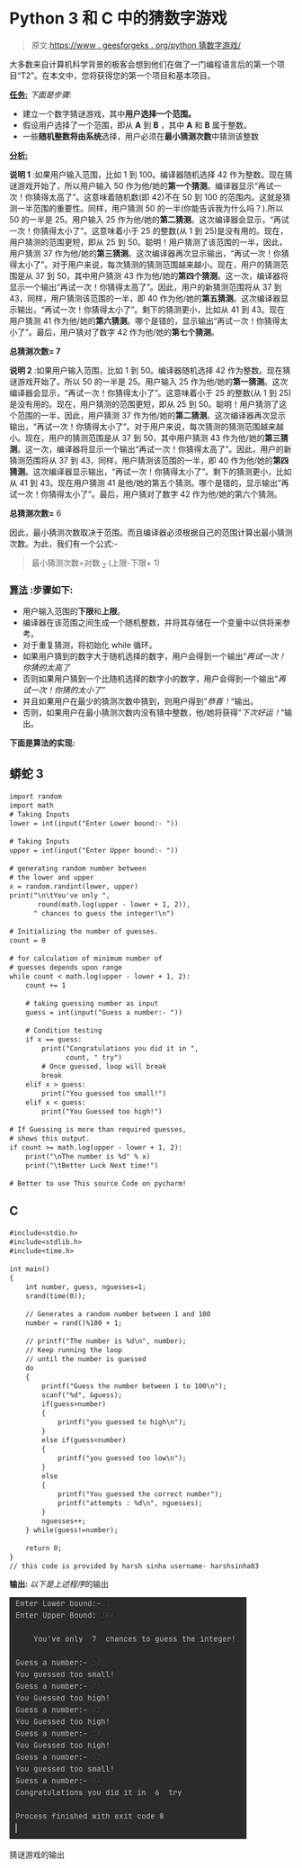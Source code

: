 # Python 3 和 C 中的猜数字游戏

> 原文:[https://www . geesforgeks . org/python 猜数字游戏/](https://www.geeksforgeeks.org/number-guessing-game-in-python/)

大多数来自计算机科学背景的极客会想到他们在做了一门编程语言后的第一个项目“T2”。在本文中，您将获得您的第一个项目和基本项目。

**<u>任务:</u>** *下面是步骤:*

*   建立一个数字猜谜游戏，其中**用户选择一个范围。**
*   假设用户选择了一个范围，即从 **A** 到 **B** ，其中 **A** 和 **B** 属于整数。
*   一些**随机整数将由系统**选择，用户必须在**最小猜测次数**中猜测该整数

**<u>分析:</u>**

**说明 1** :如果用户输入范围，比如 1 到 100。编译器随机选择 42 作为整数。现在猜谜游戏开始了，所以用户输入 50 作为他/她的**第一个猜测**。编译器显示“再试一次！你猜得太高了”。这意味着随机数(即 42)不在 50 到 100 的范围内。这就是猜测一半范围的重要性。同样，用户猜测 50 的一半(你能告诉我为什么吗？).所以 50 的一半是 25。用户输入 25 作为他/她的**第二猜测**。这次编译器会显示，“再试一次！你猜得太小了”。这意味着小于 25 的整数(从 1 到 25)是没有用的。现在，用户猜测的范围更短，即从 25 到 50。聪明！用户猜测了该范围的一半，因此，用户猜测 37 作为他/她的**第三猜测**。这次编译器再次显示输出，“再试一次！你猜得太小了”。对于用户来说，每次猜测的猜测范围越来越小。现在，用户的猜测范围是从 37 到 50，其中用户猜测 43 作为他/她的**第四个猜测**。这一次，编译器将显示一个输出“再试一次！你猜得太高了”。因此，用户的新猜测范围将从 37 到 43，同样，用户猜测该范围的一半，即 40 作为他/她的**第五猜测**。这次编译器显示输出，“再试一次！你猜得太小了”。剩下的猜测更小，比如从 41 到 43。现在用户猜测 41 作为他/她的**第六猜测**。哪个是错的，显示输出“再试一次！你猜得太小了”。最后，用户猜对了数字 42 作为他/她的**第七个猜测**。

**总猜测次数= 7**

**说明 2** :如果用户输入范围，比如 1 到 50。编译器随机选择 42 作为整数。现在猜谜游戏开始了。所以 50 的一半是 25。用户输入 25 作为他/她的**第一猜测**。这次编译器会显示，“再试一次！你猜得太小了”。这意味着小于 25 的整数(从 1 到 25)是没有用的。现在，用户猜测的范围更短，即从 25 到 50。聪明！用户猜测了这个范围的一半，因此，用户猜测 37 作为他/她的**第二猜测**。这次编译器再次显示输出，“再试一次！你猜得太小了”。对于用户来说，每次猜测的猜测范围越来越小。现在，用户的猜测范围是从 37 到 50，其中用户猜测 43 作为他/她的**第三猜测**。这一次，编译器将显示一个输出“再试一次！你猜得太高了”。因此，用户的新猜测范围将从 37 到 43，同样，用户猜测该范围的一半，即 40 作为他/她的**第四猜测**。这次编译器显示输出，“再试一次！你猜得太小了”。剩下的猜测更小，比如从 41 到 43。现在用户猜测 41 是他/她的第五个猜测。哪个是错的，显示输出“再试一次！你猜得太小了”。最后，用户猜对了数字 42 作为他/她的第六个猜测。

**总猜测次数=** 6

因此，最小猜测次数取决于范围。而且编译器必须根据自己的范围计算出最小猜测次数。为此，我们有一个公式:-

> 最小猜测次数=对数 <sub>2</sub> (上限-下限+ 1)

### **<u>算法</u>** :步骤如下:

*   用户输入范围的**下限**和**上限**。
*   编译器在该范围之间生成一个随机整数，并将其存储在一个变量中以供将来参考。
*   对于重复猜测，将初始化 while 循环。
*   如果用户猜到的数字大于随机选择的数字，用户会得到一个输出“*再试一次！你猜的太高了*
*   否则如果用户猜到一个比随机选择的数字小的数字，用户会得到一个输出“*再试一次！你猜的太小了”*
*   并且如果用户在最少的猜测次数中猜到，则用户得到“*恭喜！*“输出。
*   否则，如果用户在最小猜测次数内没有猜中整数，他/她将获得“*下次好运！*“输出。

**下面是算法的实现:**

## 蟒蛇 3

```
import random
import math
# Taking Inputs
lower = int(input("Enter Lower bound:- "))

# Taking Inputs
upper = int(input("Enter Upper bound:- "))

# generating random number between
# the lower and upper
x = random.randint(lower, upper)
print("\n\tYou've only ",
       round(math.log(upper - lower + 1, 2)),
      " chances to guess the integer!\n")

# Initializing the number of guesses.
count = 0

# for calculation of minimum number of
# guesses depends upon range
while count < math.log(upper - lower + 1, 2):
    count += 1

    # taking guessing number as input
    guess = int(input("Guess a number:- "))

    # Condition testing
    if x == guess:
        print("Congratulations you did it in ",
              count, " try")
        # Once guessed, loop will break
        break
    elif x > guess:
        print("You guessed too small!")
    elif x < guess:
        print("You Guessed too high!")

# If Guessing is more than required guesses,
# shows this output.
if count >= math.log(upper - lower + 1, 2):
    print("\nThe number is %d" % x)
    print("\tBetter Luck Next time!")

# Better to use This source Code on pycharm!
```

## C

```
#include<stdio.h>
#include<stdlib.h>
#include<time.h>

int main()
{
    int number, guess, nguesses=1;
    srand(time(0));

    // Generates a random number between 1 and 100
    number = rand()%100 + 1;

    // printf("The number is %d\n", number);
    // Keep running the loop
    // until the number is guessed
    do
    {
        printf("Guess the number between 1 to 100\n");
        scanf("%d", &guess);
        if(guess>number)
        {
            printf("you guessed to high\n");
        }
        else if(guess<number)
        {
            printf("you guessed too low\n");
        }
        else
        {
            printf("You guessed the correct number");
            printf("attempts : %d\n", nguesses);
        }
        nguesses++;
    } while(guess!=number);

    return 0;
}
// this code is provided by harsh sinha username- harshsinha03
```

**输出:** *以下是上述程序*的输出

![](img/92e4272bc7b253092d445d7ed831ed4d.png)

猜谜游戏的输出